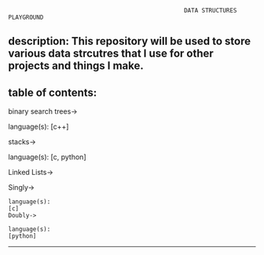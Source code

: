                                                       DATA STRUCTURES PLAYGROUND
                                                      
description: This repository will be used to store various data strcutres 
             that I use for other projects and things I make.
--------------------------------------------------------------------------



table of contents:
-------------------------------------------
  binary search trees->
  
  language(s):
    [c++]
      
  stacks->
  
  language(s):
    [c, python]
    
  Linked Lists->
  
  Singly->
    
    language(s):
    [c]
    Doubly->
    
    language(s):
    [python]


    
    
--------------------------------------------
